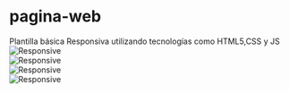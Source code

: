 # pagina-web
Plantilla básica Responsiva utilizando tecnologías como HTML5,CSS y JS 
<br>
![Responsive](https://github.com/yukn/pagina-web/blob/master/Plantilla/Captura1.PNG)
<br>
![Responsive](https://github.com/yukn/pagina-web/blob/master/Plantilla/Captura2.PNG)
<br>
![Responsive](https://github.com/yukn/pagina-web/blob/master/Plantilla/Captura3.png)
<br>
![Responsive](https://github.com/yukn/pagina-web/blob/master/Plantilla/Captura4.PNG)
